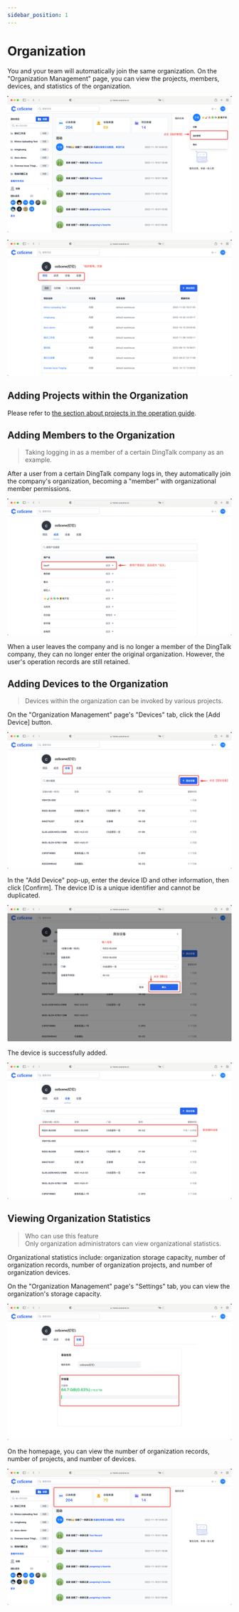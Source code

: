```yaml
---
sidebar_position: 1
---
```


# Organization

You and your team will automatically join the same organization. On the "Organization Management" page, you can view the projects, members, devices, and statistics of the organization.

![org-1](./img/org-1.png)

![org-2](./img/org-2.png)

## Adding Projects within the Organization

Please refer to [the section about projects in the operation guide](../4-recipes/2-project.md).

## Adding Members to the Organization

> Taking logging in as a member of a certain DingTalk company as an example.

After a user from a certain DingTalk company logs in, they automatically join the company's organization, becoming a "member" with organizational member permissions.

![org-3](./img/org-3.png)

When a user leaves the company and is no longer a member of the DingTalk company, they can no longer enter the original organization. However, the user's operation records are still retained.

## Adding Devices to the Organization

> Devices within the organization can be invoked by various projects.

On the "Organization Management" page's "Devices" tab, click the [Add Device] button.

![org-4](./img/org-4.png)

In the "Add Device" pop-up, enter the device ID and other information, then click [Confirm]. The device ID is a unique identifier and cannot be duplicated.

![org-5](./img/org-5.png)

The device is successfully added.

![org-6](./img/org-6.png)

## Viewing Organization Statistics

> Who can use this feature<br />
> Only organization administrators can view organizational statistics.

Organizational statistics include: organization storage capacity, number of organization records, number of organization projects, and number of organization devices.

On the "Organization Management" page's "Settings" tab, you can view the organization's storage capacity.

![org-7](./img/org-7.png)

On the homepage, you can view the number of organization records, number of projects, and number of devices.

![org-8](./img/org-8.png)
